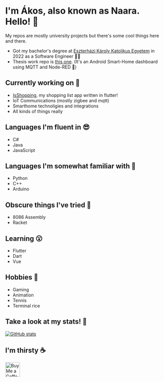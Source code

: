 # I'm Ákos, also known as Naara. Hello! 👋

My repos are mostly university projects but there's some cool things here and there.

- Got my bachelor's degree at [Eszterházi Károly Katolikus Egyetem](https://uni-eszterhazy.hu/) in 2022 as a Software Engineer 👨‍🎓
- Thesis work repo is [this one](https://github.com/LovaszAkos/Szakdolgozat-FMNUMU). (It's an Android Smart-Home dashboard using MQTT and Node-RED 🏡)

## Currently working on 🏢

- [IsShopping](https://github.com/Fasz-kivan/IsShopping), my shopping list app written in flutter!
- IoT Communications (mostly zigbee and mqtt)
- Smarthome technoligies and integrations
- All kinds of things really

## Languages I'm fluent in 😎

- C#
- Java
- JavaScript

## Languages I'm somewhat familiar with 🙂

- Python
- C++
- Arduino

## Obscure things I've tried 🤨

- 8086 Assembly
- Racket

## Learning 😮

- Flutter
- Dart
- Vue

## Hobbies 🎾

- Gaming
- Animation
- Tennis
- Terminal rice

## Take a look at my stats! 🍕

[![GitHub stats](https://github-readme-stats.vercel.app/api?username=Lovasz-Akos&show_icons=true&theme=dracula)](https://github.com/anuraghazra/github-readme-stats)

<!--- [![Top Langs](https://github-readme-stats.vercel.app/api/top-langs/?username=Lovasz-Akos&layout=compact&hide=HTML,TeX,SCSS,Less,CSS&theme=github_dark)](https://github.com/anuraghazra/github-readme-stats) -->

## I'm thirsty ☕

<a href='https://ko-fi.com/naara_boi' target='_blank'><img height='35' style='border:0px;height:46px;' src='https://az743702.vo.msecnd.net/cdn/kofi3.png?v=0' border='0' alt='Buy Me a Coffee at ko-fi.com' />
